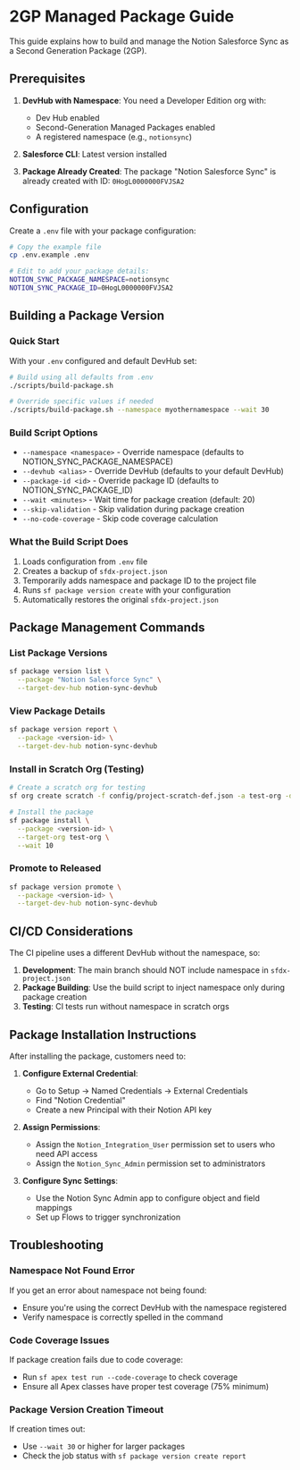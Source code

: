 # 2GP Managed Package Guide

This guide explains how to build and manage the Notion Salesforce Sync as a Second Generation Package (2GP).

## Prerequisites

1. **DevHub with Namespace**: You need a Developer Edition org with:
   - Dev Hub enabled
   - Second-Generation Managed Packages enabled
   - A registered namespace (e.g., `notionsync`)

2. **Salesforce CLI**: Latest version installed

3. **Package Already Created**: The package "Notion Salesforce Sync" is already created with ID: `0HogL0000000FVJSA2`

## Configuration

Create a `.env` file with your package configuration:
```bash
# Copy the example file
cp .env.example .env

# Edit to add your package details:
NOTION_SYNC_PACKAGE_NAMESPACE=notionsync
NOTION_SYNC_PACKAGE_ID=0HogL0000000FVJSA2
```

## Building a Package Version

### Quick Start

With your `.env` configured and default DevHub set:
```bash
# Build using all defaults from .env
./scripts/build-package.sh

# Override specific values if needed
./scripts/build-package.sh --namespace myothernamespace --wait 30
```

### Build Script Options

- `--namespace <namespace>` - Override namespace (defaults to NOTION_SYNC_PACKAGE_NAMESPACE)
- `--devhub <alias>` - Override DevHub (defaults to your default DevHub)
- `--package-id <id>` - Override package ID (defaults to NOTION_SYNC_PACKAGE_ID)
- `--wait <minutes>` - Wait time for package creation (default: 20)
- `--skip-validation` - Skip validation during package creation
- `--no-code-coverage` - Skip code coverage calculation

### What the Build Script Does

1. Loads configuration from `.env` file
2. Creates a backup of `sfdx-project.json`
3. Temporarily adds namespace and package ID to the project file
4. Runs `sf package version create` with your configuration
5. Automatically restores the original `sfdx-project.json`

## Package Management Commands

### List Package Versions
```bash
sf package version list \
  --package "Notion Salesforce Sync" \
  --target-dev-hub notion-sync-devhub
```

### View Package Details
```bash
sf package version report \
  --package <version-id> \
  --target-dev-hub notion-sync-devhub
```

### Install in Scratch Org (Testing)
```bash
# Create a scratch org for testing
sf org create scratch -f config/project-scratch-def.json -a test-org -d -y 7

# Install the package
sf package install \
  --package <version-id> \
  --target-org test-org \
  --wait 10
```

### Promote to Released
```bash
sf package version promote \
  --package <version-id> \
  --target-dev-hub notion-sync-devhub
```

## CI/CD Considerations

The CI pipeline uses a different DevHub without the namespace, so:

1. **Development**: The main branch should NOT include namespace in `sfdx-project.json`
2. **Package Building**: Use the build script to inject namespace only during package creation
3. **Testing**: CI tests run without namespace in scratch orgs

## Package Installation Instructions

After installing the package, customers need to:

1. **Configure External Credential**:
   - Go to Setup → Named Credentials → External Credentials
   - Find "Notion Credential"
   - Create a new Principal with their Notion API key

2. **Assign Permissions**:
   - Assign the `Notion_Integration_User` permission set to users who need API access
   - Assign the `Notion_Sync_Admin` permission set to administrators

3. **Configure Sync Settings**:
   - Use the Notion Sync Admin app to configure object and field mappings
   - Set up Flows to trigger synchronization

## Troubleshooting

### Namespace Not Found Error
If you get an error about namespace not being found:
- Ensure you're using the correct DevHub with the namespace registered
- Verify namespace is correctly spelled in the command

### Code Coverage Issues
If package creation fails due to code coverage:
- Run `sf apex test run --code-coverage` to check coverage
- Ensure all Apex classes have proper test coverage (75% minimum)

### Package Version Creation Timeout
If creation times out:
- Use `--wait 30` or higher for larger packages
- Check the job status with `sf package version create report`